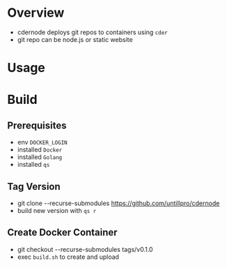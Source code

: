 # Overview

- cdernode deploys git repos to containers using `cder`
- git repo can be node.js or static website

# Usage

# Build

## Prerequisites

- env `DOCKER_LOGIN`
- installed `Docker`
- installed `Golang`
- installed `qs`

## Tag Version

- git clone --recurse-submodules https://github.com/untillpro/cdernode
- build new version with `qs r`

## Create Docker Container

- git checkout --recurse-submodules tags/v0.1.0
- exec `build.sh` to create and upload
